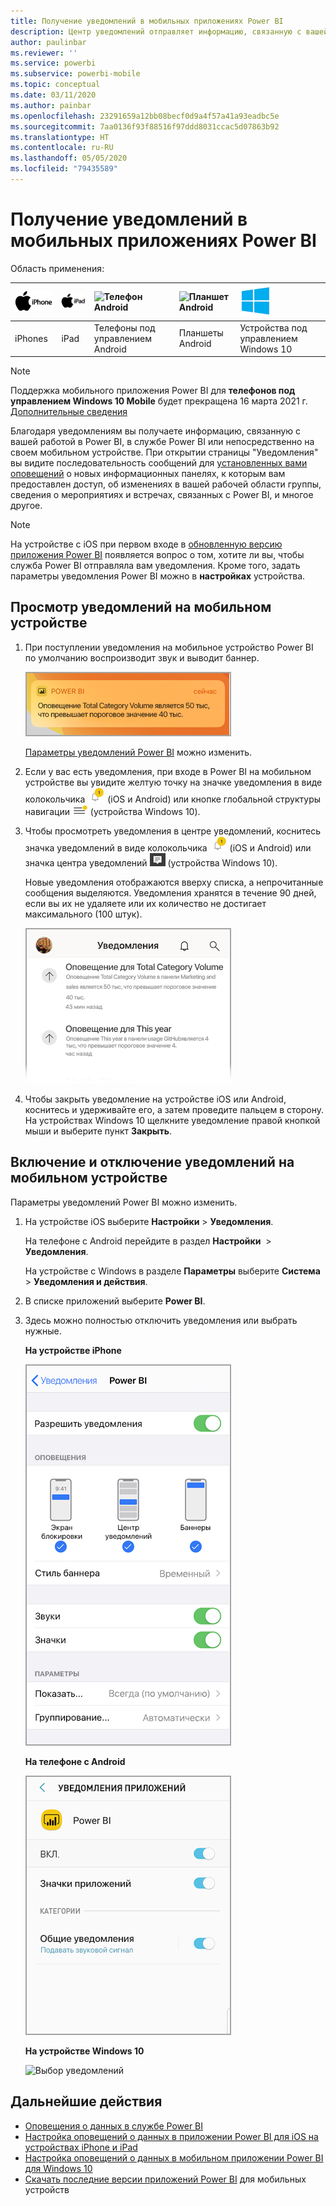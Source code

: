 ```yaml
---
title: Получение уведомлений в мобильных приложениях Power BI
description: Центр уведомлений отправляет информацию, связанную с вашей работой в Power BI, непосредственно на ваше мобильное устройство.
author: paulinbar
ms.reviewer: ''
ms.service: powerbi
ms.subservice: powerbi-mobile
ms.topic: conceptual
ms.date: 03/11/2020
ms.author: painbar
ms.openlocfilehash: 23291659a12bb08becf0d9a4f57a41a93eadbc5e
ms.sourcegitcommit: 7aa0136f93f88516f97ddd8031ccac5d07863b92
ms.translationtype: HT
ms.contentlocale: ru-RU
ms.lasthandoff: 05/05/2020
ms.locfileid: "79435589"
---
```

# <a name="get-notifications-in-the-power-bi-mobile-apps"></a>Получение уведомлений в мобильных приложениях Power BI
Область применения:

| ![iPhone](./media/mobile-apps-notification-center/iphone-logo-50-px.png) | ![iPad](./media/mobile-apps-notification-center/ipad-logo-50-px.png) | ![Телефон Android](./media/mobile-apps-notification-center/android-phone-logo-50-px.png) | ![Планшет Android](./media/mobile-apps-notification-center/android-tablet-logo-50-px.png) | ![Windows 10](./media/mobile-apps-notification-center/win-10-logo-50-px.png) |
|:--- |:--- |:--- |:--- |:--- |
| iPhones |iPad |Телефоны под управлением Android |Планшеты Android |Устройства под управлением Windows 10 |

>[!NOTE]
>Поддержка мобильного приложения Power BI для **телефонов под управлением Windows 10 Mobile** будет прекращена 16 марта 2021 г. [Дополнительные сведения](https://go.microsoft.com/fwlink/?linkid=2121400)

Благодаря уведомлениям вы получаете информацию, связанную с вашей работой в Power BI, в службе Power BI или непосредственно на своем мобильном устройстве. При открытии страницы "Уведомления" вы видите последовательность сообщений для [установленных вами оповещений](mobile-set-data-alerts-in-the-mobile-apps.md) о новых информационных панелях, к которым вам предоставлен доступ, об изменениях в вашей рабочей области группы, сведения о мероприятиях и встречах, связанных с Power BI, и многое другое.

> [!NOTE]
> На устройстве с iOS при первом входе в [обновленную версию приложения Power BI](https://powerbi.microsoft.com/mobile/) появляется вопрос о том, хотите ли вы, чтобы служба Power BI отправляла вам уведомления. Кроме того, задать параметры уведомления Power BI можно в **настройках** устройства. 
> 
> 

## <a name="view-notifications-on-your-mobile-device"></a>Просмотр уведомлений на мобильном устройстве
1. При поступлении уведомления на мобильное устройство Power BI по умолчанию воспроизводит звук и выводит баннер.
   
   ![Баннер уведомлений](./media/mobile-apps-notification-center/power-bi-mobile-notification-banner.png)
   

   [Параметры уведомлений Power BI](mobile-apps-notification-center.md#change-or-turn-off-notifications-on-your-mobile-device) можно изменить.
2. Если у вас есть уведомления, при входе в Power BI на мобильном устройстве вы увидите желтую точку на значке уведомления в виде колокольчика ![значок уведомления](./media/mobile-apps-notification-center/powerbi-alert-tile-notification-icon.png) (iOS и Android) или кнопке глобальной структуры навигации ![Точка уведомления](./media/mobile-apps-notification-center/power-bi-iphone-alert-global-nav-button.png) (устройства Windows 10). 

3. Чтобы просмотреть уведомления в центре уведомлений, коснитесь значка уведомлений в виде колокольчика ![значок уведомления](./media/mobile-apps-notification-center/powerbi-alert-tile-notification-icon.png) (iOS и Android) или значка центра уведомлений ![Значок "Уведомления"](./media/mobile-apps-notification-center/power-bi-windows-10-notification-icon.png) (устройства Windows 10).
   
    Новые уведомления отображаются вверху списка, а непрочитанные сообщения выделяются. Уведомления хранятся в течение 90 дней, если вы их не удаляете или их количество не достигает максимального (100 штук).
   
   ![Список уведомлений iOS](./media/mobile-apps-notification-center/power-bi-iphone-notifications-list.png)
4. Чтобы закрыть уведомление на устройстве iOS или Android, коснитесь и удерживайте его, а затем проведите пальцем в сторону. На устройствах Windows 10 щелкните уведомление правой кнопкой мыши и выберите пункт **Закрыть**.

## <a name="change-or-turn-off-notifications-on-your-mobile-device"></a>Включение и отключение уведомлений на мобильном устройстве
Параметры уведомлений Power BI можно изменить.

1. На устройстве iOS выберите **Настройки** > **Уведомления**. 
   
    На телефоне с Android перейдите в раздел **Настройки**  >  **Уведомления**.
   
    На устройстве с Windows в разделе **Параметры** выберите **Система** > **Уведомления и действия**.
2. В списке приложений выберите **Power BI**. 
3. Здесь можно полностью отключить уведомления или выбрать нужные.
   
    **На устройстве iPhone**
   
    ![Выбор уведомлений](./media/mobile-apps-notification-center/power-bi-notifications-iphone-settings.png)
   
    **На телефоне с Android**
   
    ![Выбор уведомлений](./media/mobile-apps-notification-center/power-bi-notifications-android-settings.png)

    **На устройстве Windows 10**

    ![Выбор уведомлений](./media/mobile-apps-notification-center/power-bi-notifications-windows10-settings.png)

## <a name="next-steps"></a>Дальнейшие действия
* [Оповещения о данных в службе Power BI](../../service-set-data-alerts.md)
* [Настройка оповещений о данных в приложении Power BI для iOS на устройствах iPhone и iPad](mobile-set-data-alerts-in-the-mobile-apps.md)
* [Настройка оповещений о данных в мобильном приложении Power BI для Windows 10](mobile-set-data-alerts-in-the-mobile-apps.md)
* [Скачать последние версии приложений Power BI](https://powerbi.microsoft.com/mobile/) для мобильных устройств

